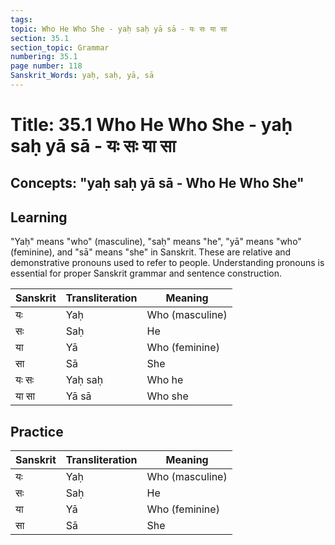 ```yaml
---
tags:
topic: Who He Who She - yaḥ saḥ yā sā - यः सः या सा
section: 35.1
section_topic: Grammar
numbering: 35.1
page number: 118
Sanskrit_Words: yaḥ, saḥ, yā, sā
---
```

# Title: 35.1 Who He Who She - yaḥ saḥ yā sā - यः सः या सा
## Concepts: "yaḥ saḥ yā sā - Who He Who She"

## Learning
"Yaḥ" means "who" (masculine), "saḥ" means "he", "yā" means "who" (feminine), and "sā" means "she" in Sanskrit. These are relative and demonstrative pronouns used to refer to people. Understanding pronouns is essential for proper Sanskrit grammar and sentence construction.

| Sanskrit           | Transliteration      | Meaning                          |
| ------------------ | -------------------- | -------------------------------- |
| यः                 | Yaḥ                  | Who (masculine)                  |
| सः                 | Saḥ                  | He                               |
| या                 | Yā                   | Who (feminine)                   |
| सा                 | Sā                   | She                              |
| यः सः              | Yaḥ saḥ              | Who he                           |
| या सा              | Yā sā                | Who she                          |

## Practice
| Sanskrit           | Transliteration      | Meaning                          |
| ------------------ | -------------------- | -------------------------------- |
| यः                 | Yaḥ                  | Who (masculine)                  |
| सः                 | Saḥ                  | He                               |
| या                 | Yā                   | Who (feminine)                   |
| सा                 | Sā                   | She                              |
